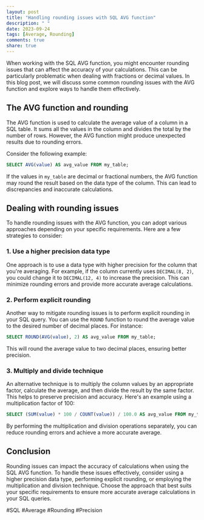 ```yaml
---
layout: post
title: "Handling rounding issues with SQL AVG function"
description: " "
date: 2023-09-24
tags: [Average, Rounding]
comments: true
share: true
---
```


When working with the SQL AVG function, you might encounter rounding issues that can affect the accuracy of your calculations. This can be particularly problematic when dealing with fractions or decimal values. In this blog post, we will discuss some common rounding issues with the AVG function and explore ways to handle them effectively.

## The AVG function and rounding

The AVG function is used to calculate the average value of a column in a SQL table. It sums all the values in the column and divides the total by the number of rows. However, the AVG function might produce unexpected results due to rounding errors.

Consider the following example:

```sql
SELECT AVG(value) AS avg_value FROM my_table;
```

If the values in `my_table` are decimal or fractional numbers, the AVG function may round the result based on the data type of the column. This can lead to discrepancies and inaccurate calculations.

## Dealing with rounding issues

To handle rounding issues with the AVG function, you can adopt various approaches depending on your specific requirements. Here are a few strategies to consider:

### 1. Use a higher precision data type

One approach is to use a data type with higher precision for the column that you're averaging. For example, if the column currently uses `DECIMAL(8, 2)`, you could change it to `DECIMAL(12, 4)` to increase the precision. This can minimize rounding errors and provide more accurate average calculations.

### 2. Perform explicit rounding

Another way to mitigate rounding issues is to perform explicit rounding in your SQL query. You can use the `ROUND` function to round the average value to the desired number of decimal places. For instance:

```sql
SELECT ROUND(AVG(value), 2) AS avg_value FROM my_table;
```

This will round the average value to two decimal places, ensuring better precision.

### 3. Multiply and divide technique

An alternative technique is to multiply the column values by an appropriate factor, calculate the average, and then divide the result by the same factor. This helps to preserve precision and accuracy. Here's an example using a multiplication factor of 100:

```sql
SELECT (SUM(value) * 100 / COUNT(value)) / 100.0 AS avg_value FROM my_table;
```

By performing the multiplication and division operations separately, you can reduce rounding errors and achieve a more accurate average.

## Conclusion

Rounding issues can impact the accuracy of calculations when using the SQL AVG function. To handle these issues effectively, consider using a higher precision data type, performing explicit rounding, or employing the multiplication and division technique. Choose the approach that best suits your specific requirements to ensure more accurate average calculations in your SQL queries.

#SQL #Average #Rounding #Precision